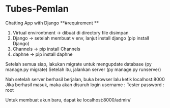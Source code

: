 # Tubes-Pemlan
Chatting App with Django
**#requirement **
1. Virtual environtment -> dibuat di directory file disimpan 
2. Django -> setelah membuat v env, lanjut install django (pip install Django)
3. Channels -> pip install Channels
4. daphne -> pip install daphne

Setelah semua siap, lakukan migrate untuk mengupdate database (py manage.py migrate)
Setelah itu, jalankan server (py manage.py runserver)

Nah setelah server berhasil berjalan, buka browser lalu ketik localhost:8000
Jika berhasil masuk, maka akan disuruh login 
username : Tester 
password : root 

Untuk membuat akun baru, dapat ke localhost:8000/admin/
